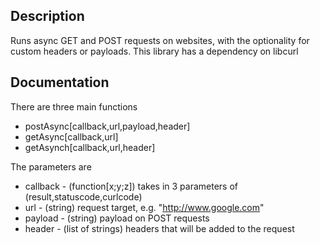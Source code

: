 ## Description

Runs async GET and POST requests on websites, with the optionality for custom headers or payloads.  This library has a dependency on libcurl

## Documentation

There are three main functions
* postAsync[callback,url,payload,header]
* getAsync[callback,url]
* getAsynch[callback,url,header]

The parameters are
* callback - (function[x;y;z]) takes in 3 parameters of (result,statuscode,curlcode)
* url - (string) request target, e.g. "http://www.google.com"
* payload - (string) payload on POST requests
* header - (list of strings) headers that will be added to the request